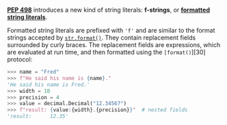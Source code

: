 [**PEP 498**](https://www.python.org/dev/peps/pep-0498) introduces a new kind of string literals: **f-strings**, or [**formatted string literals**](https://docs.python.org/reference/lexical_analysis.html#f-strings).

Formatted string literals are prefixed with `'f'` and are similar to the format strings accepted by [`str.format()`](https://docs.python.org/library/stdtypes.html#str.format "str.format"). They contain replacement fields surrounded by curly braces. The replacement fields are expressions, which are evaluated at run time, and then formatted using the `[format()`][30] protocol:
    
```python    
>>> name = "Fred"
>>> f"He said his name is {name}."
'He said his name is Fred.'
>>> width = 10
>>> precision = 4
>>> value = decimal.Decimal("12.34567")
>>> f"result: {value:{width}.{precision}}"  # nested fields
'result:      12.35'
```

